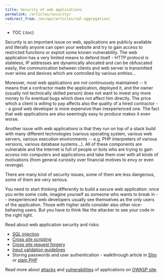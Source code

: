 ```yaml
---
title: Security of web applications
permalink: /articles/security/
redirect_from: /en/apv/articles/sql-aggregation/
---
```


* TOC
{:toc}

Security is an important issue on web, applications are publicly available and literally anyone can open your website
and try to gain access to restricted functions or exploit some known vulnerability. The web application has a very
limited means to defend itself - HTTP protocol is stateless, IP addresses are dynamically allocated and can be
obfuscated easily, the communication between clients and web server is transmitted over wires and devices which are
controlled by various entities...

Moreover, most web applications are not continuously maintained -- it means that a contractor made the application,
deployed it, and the owner (usually not technically skilled person) does not want to invest any more money to fix
eventual bugs which does not affect him directly. The price which a client is willing to pay affects also the quality
of a hired contractor -- a good web developer is more expensive than inexperienced one. The fact that web applications
are also seemingly easy to produce makes it even worse.

Another issue with web applications is that they run on top of a stack build with many different technologies (various
operating system, various web servers, various execution environments -- e.g. PHP interpreters of various versions,
various database systems...). All of these components are vulnerable and the Internet is full of people or bots who
are trying to gain access into computers and applications and take them over with all kinds of motivations (from
general curiosity over financial motives to envy or even revenge).

There are many kind of security issues, some of them are less dangerous, some of them are very serious.

You need to start thinking differently to build a secure web application: once you write some code, imagine yourself
as someone who wants to break in -- inexperienced web developers usually see themselves as the only users of the
application. Those with higher skills consider also other nice-behaving users. But you have to think like the attacker
to see your code in the right light.

Read about web application security and risks:

- [SQL injection](/articles/security/sql-injection/)
- [Cross site scripting](/articles/security/xss/)
- [Cross site request forgery](/articles/security/csrf/)
- [Input validation guidelines](/articles/security/validation/)
- Storing passwords and user authentication - walkthrough article in [Slim](/walkthrough-slim/login/) or
  [plain PHP](/walkthrough-slim/login/)
  
Read more about [attacks](https://www.owasp.org/index.php/Category:Attack) and [vulnerabilities](https://www.owasp.org/index.php/Category:Vulnerability)
of applications on [OWASP site](https://www.owasp.org/).